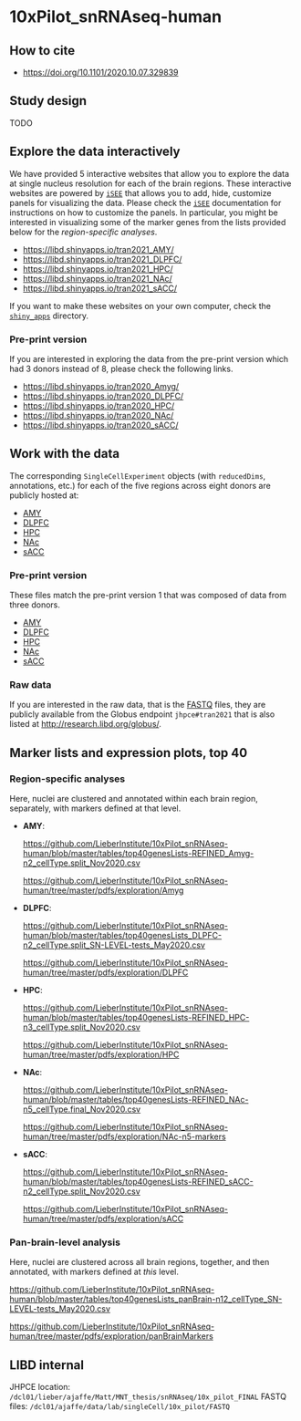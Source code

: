 # 10xPilot_snRNAseq-human

## How to cite

* https://doi.org/10.1101/2020.10.07.329839

## Study design

TODO


## Explore the data interactively

We have provided 5 interactive websites that allow you to explore the data at single nucleus resolution for each of the brain regions. These interactive websites are powered by [`iSEE`](https://bioconductor.org/packages/iSEE) that allows you to add, hide, customize panels for visualizing the data. Please check the [`iSEE`](https://bioconductor.org/packages/iSEE) documentation for instructions on how to customize the panels. In particular, you might be interested in visualizing some of the marker genes from the lists provided below for the _region-specific analyses_.

* https://libd.shinyapps.io/tran2021_AMY/
* https://libd.shinyapps.io/tran2021_DLPFC/
* https://libd.shinyapps.io/tran2021_HPC/
* https://libd.shinyapps.io/tran2021_NAc/
* https://libd.shinyapps.io/tran2021_sACC/

If you want to make these websites on your own computer, check the [`shiny_apps`](shiny_apps/) directory.

### Pre-print version

If you are interested in exploring the data from the pre-print version which had 3 donors instead of 8, please check the following links.

* https://libd.shinyapps.io/tran2020_Amyg/
* https://libd.shinyapps.io/tran2020_DLPFC/
* https://libd.shinyapps.io/tran2020_HPC/
* https://libd.shinyapps.io/tran2020_NAc/
* https://libd.shinyapps.io/tran2020_sACC/



## Work with the data

The corresponding `SingleCellExperiment` objects (with `reducedDims`, annotations, etc.) for each of the five regions across eight donors are publicly hosted at:

* [AMY](https://libd-snrnaseq-pilot.s3.use-east-2.amazonaws.com/TODO)
* [DLPFC](https://libd-snrnaseq-pilot.s3.use-east-2.amazonaws.com/TODO)
* [HPC](https://libd-snrnaseq-pilot.s3.use-east-2.amazonaws.com/TODO)
* [NAc](https://libd-snrnaseq-pilot.s3.use-east-2.amazonaws.com/TODO)
* [sACC](https://libd-snrnaseq-pilot.s3.use-east-2.amazonaws.com/TODO)

### Pre-print version

These files match the pre-print version 1 that was composed of data from three donors.

* [AMY](https://libd-snrnaseq-pilot.s3.us-east-2.amazonaws.com/SCE_AMY_tran-etal.rda)
* [DLPFC](https://libd-snrnaseq-pilot.s3.us-east-2.amazonaws.com/SCE_DLPFC_tran-etal.rda)
* [HPC](https://libd-snrnaseq-pilot.s3.us-east-2.amazonaws.com/SCE_HPC_tran-etal.rda)
* [NAc](https://libd-snrnaseq-pilot.s3.us-east-2.amazonaws.com/SCE_NAc_tran-etal.rda)
* [sACC](https://libd-snrnaseq-pilot.s3.us-east-2.amazonaws.com/SCE_sACC_tran-etal.rda)


### Raw data

If you are interested in the raw data, that is the [FASTQ](https://en.wikipedia.org/wiki/FASTQ_format) files, they are publicly available from the Globus endpoint `jhpce#tran2021` that is also listed at http://research.libd.org/globus/.


## Marker lists and expression plots, top 40

### Region-specific analyses

Here, nuclei are clustered and annotated within each brain region, separately, with markers defined at that level.
-   **AMY**:

    https://github.com/LieberInstitute/10xPilot_snRNAseq-human/blob/master/tables/top40genesLists-REFINED_Amyg-n2_cellType.split_Nov2020.csv

    https://github.com/LieberInstitute/10xPilot_snRNAseq-human/tree/master/pdfs/exploration/Amyg

-   **DLPFC**:

    https://github.com/LieberInstitute/10xPilot_snRNAseq-human/blob/master/tables/top40genesLists_DLPFC-n2_cellType.split_SN-LEVEL-tests_May2020.csv

    https://github.com/LieberInstitute/10xPilot_snRNAseq-human/tree/master/pdfs/exploration/DLPFC

-   **HPC**:
    
    https://github.com/LieberInstitute/10xPilot_snRNAseq-human/blob/master/tables/top40genesLists-REFINED_HPC-n3_cellType.split_Nov2020.csv
    
    https://github.com/LieberInstitute/10xPilot_snRNAseq-human/tree/master/pdfs/exploration/HPC

-   **NAc**:

    https://github.com/LieberInstitute/10xPilot_snRNAseq-human/blob/master/tables/top40genesLists-REFINED_NAc-n5_cellType.final_Nov2020.csv

    https://github.com/LieberInstitute/10xPilot_snRNAseq-human/tree/master/pdfs/exploration/NAc-n5-markers

-   **sACC**:

    https://github.com/LieberInstitute/10xPilot_snRNAseq-human/blob/master/tables/top40genesLists-REFINED_sACC-n2_cellType.split_Nov2020.csv

    https://github.com/LieberInstitute/10xPilot_snRNAseq-human/tree/master/pdfs/exploration/sACC


### Pan-brain-level analysis

Here, nuclei are clustered across all brain regions, together, and then annotated, with markers defined at _this_ level.

   https://github.com/LieberInstitute/10xPilot_snRNAseq-human/blob/master/tables/top40genesLists_panBrain-n12_cellType_SN-LEVEL-tests_May2020.csv

   https://github.com/LieberInstitute/10xPilot_snRNAseq-human/tree/master/pdfs/exploration/panBrainMarkers


## LIBD internal

JHPCE location: `/dcl01/lieber/ajaffe/Matt/MNT_thesis/snRNAseq/10x_pilot_FINAL`
FASTQ files: `/dcl01/ajaffe/data/lab/singleCell/10x_pilot/FASTQ`
